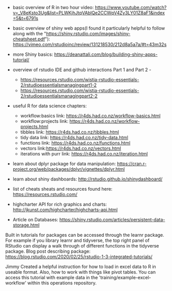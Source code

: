 - basic overview of R in two hour video: https://www.youtube.com/watch?v=_V8eKsto3Ug&list=PLWKjhJtqVAblQe2CCWqV4Zy3LY01Z8aF1&index=5&t=6791s

- basic overview of shiny web apps(I found it particularly helpful to follow along with the "https://shiny.rstudio.com/images/shiny-cheatsheet.pdf"): https://vimeo.com/rstudioinc/review/131218530/212d8a5a7a/#t=43m32s

-  more Shiny basics: https://deanattali.com/blog/building-shiny-apps-tutorial/

- overview of rstudio IDE and github interactions Part 1 and Part 2 -
   - https://resources.rstudio.com/wistia-rstudio-essentials-2/rstudioessentialsmanagingpart1-2
   - https://resources.rstudio.com/wistia-rstudio-essentials-2/rstudioessentialsmanagingpart2-2

- useful R for data science chapters: 
   - workflow:basics link: https://r4ds.had.co.nz/workflow-basics.html
   - workflow:projects link: https://r4ds.had.co.nz/workflow-projects.html
   - tibbles link: https://r4ds.had.co.nz/tibbles.html
   - tidy data link: https://r4ds.had.co.nz/tidy-data.html
   - functions link: https://r4ds.had.co.nz/functions.html
   - vectors link:https://r4ds.had.co.nz/vectors.html
   - iterations with purr link: https://r4ds.had.co.nz/iteration.html

- learn about dplyr package for data manipulation: https://cran.r-project.org/web/packages/dplyr/vignettes/dplyr.html 

- learn about shiny dashboards: http://rstudio.github.io/shinydashboard/

- list of cheats sheats and resources found here: https://resources.rstudio.com/

- highcharter API for rich graphics and charts: http://jkunst.com/highcharter/highcharts-api.html

- Article on Databases: https://shiny.rstudio.com/articles/persistent-data-storage.html

Built in tutorials for packages can be accessed through the learnr package.
For example if you library learnr and tidyverse, the top right panel of RStudio can display a walk through of different functions in the tidyverse package.  Blog post describing package: https://blog.rstudio.com/2020/02/25/rstudio-1-3-integrated-tutorials/

Jimmy Created a helpful instruction for how to load in excel data to R in useable format.  Also, how to work with things like pivot tables.  You can access this tutorial with example data in the 'training/example-excel-workflow' within this operations repository.


